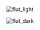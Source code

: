 ![flut_light](https://github.com/cengizhankkaya/Flutter_Light_Dark_Background/assets/92298156/04284f3f-9ffe-4421-97d8-61cb71ce6ab0)

![flut_dark](https://github.com/cengizhankkaya/Flutter_Light_Dark_Background/assets/92298156/a1e5fa32-06e8-4034-bfa4-1ddeead6df07)
